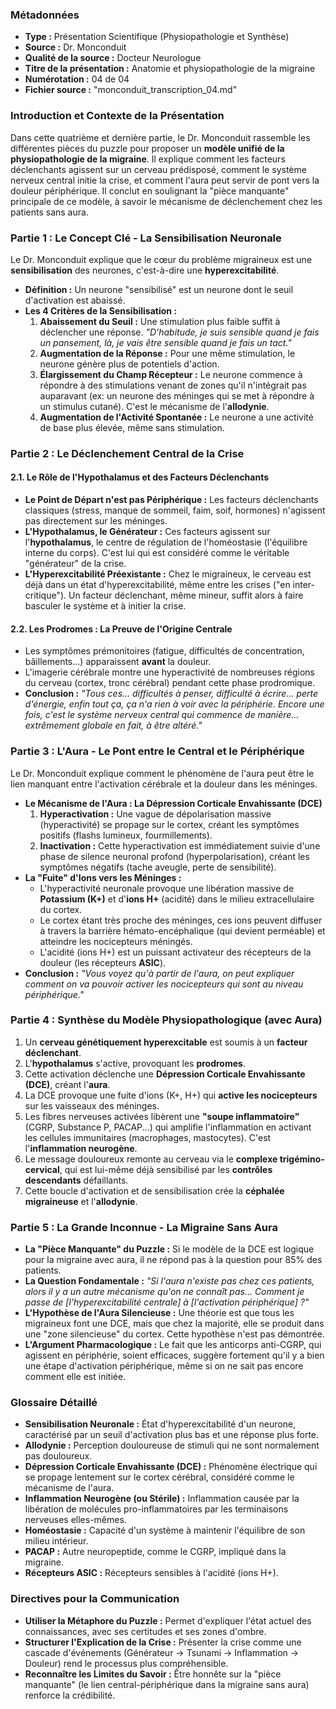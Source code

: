 ### **Métadonnées**

- **Type :** Présentation Scientifique (Physiopathologie et Synthèse)
- **Source :** Dr. Monconduit
- **Qualité de la source :** Docteur Neurologue
- **Titre de la présentation :** Anatomie et physiopathologie de la migraine
- **Numérotation :** 04 de 04
- **Fichier source :** "monconduit_transcription_04.md"

### **Introduction et Contexte de la Présentation**

Dans cette quatrième et dernière partie, le Dr. Monconduit rassemble les différentes pièces du puzzle pour proposer un **modèle unifié de la physiopathologie de la migraine**. Il explique comment les facteurs déclenchants agissent sur un cerveau prédisposé, comment le système nerveux central initie la crise, et comment l'aura peut servir de pont vers la douleur périphérique. Il conclut en soulignant la "pièce manquante" principale de ce modèle, à savoir le mécanisme de déclenchement chez les patients sans aura.

### **Partie 1 : Le Concept Clé - La Sensibilisation Neuronale**

Le Dr. Monconduit explique que le cœur du problème migraineux est une **sensibilisation** des neurones, c'est-à-dire une **hyperexcitabilité**.

- **Définition :** Un neurone "sensibilisé" est un neurone dont le seuil d'activation est abaissé.
- **Les 4 Critères de la Sensibilisation :**
    1. **Abaissement du Seuil :** Une stimulation plus faible suffit à déclencher une réponse. _"D'habitude, je suis sensible quand je fais un pansement, là, je vais être sensible quand je fais un tact."_
    2. **Augmentation de la Réponse :** Pour une même stimulation, le neurone génère plus de potentiels d'action.
    3. **Élargissement du Champ Récepteur :** Le neurone commence à répondre à des stimulations venant de zones qu'il n'intégrait pas auparavant (ex: un neurone des méninges qui se met à répondre à un stimulus cutané). C'est le mécanisme de l'**allodynie**.
    4. **Augmentation de l'Activité Spontanée :** Le neurone a une activité de base plus élevée, même sans stimulation.

### **Partie 2 : Le Déclenchement Central de la Crise**

#### **2.1. Le Rôle de l'Hypothalamus et des Facteurs Déclenchants**

- **Le Point de Départ n'est pas Périphérique :** Les facteurs déclenchants classiques (stress, manque de sommeil, faim, soif, hormones) n'agissent pas directement sur les méninges.
- **L'Hypothalamus, le Générateur :** Ces facteurs agissent sur l'**hypothalamus**, le centre de régulation de l'homéostasie (l'équilibre interne du corps). C'est lui qui est considéré comme le véritable "générateur" de la crise.
- **L'Hyperexcitabilité Préexistante :** Chez le migraineux, le cerveau est déjà dans un état d'hyperexcitabilité, même entre les crises ("en inter-critique"). Un facteur déclenchant, même mineur, suffit alors à faire basculer le système et à initier la crise.

#### **2.2. Les Prodromes : La Preuve de l'Origine Centrale**

- Les symptômes prémonitoires (fatigue, difficultés de concentration, bâillements...) apparaissent **avant** la douleur.
- L'imagerie cérébrale montre une hyperactivité de nombreuses régions du cerveau (cortex, tronc cérébral) pendant cette phase prodromique.
- **Conclusion :** _"Tous ces... difficultés à penser, difficulté à écrire... perte d'énergie, enfin tout ça, ça n'a rien à voir avec la périphérie. Encore une fois, c'est le système nerveux central qui commence de manière... extrêmement globale en fait, à être altéré."_

### **Partie 3 : L'Aura - Le Pont entre le Central et le Périphérique**

Le Dr. Monconduit explique comment le phénomène de l'aura peut être le lien manquant entre l'activation cérébrale et la douleur dans les méninges.

- **Le Mécanisme de l'Aura : La Dépression Corticale Envahissante (DCE)**
    1. **Hyperactivation :** Une vague de dépolarisation massive (hyperactivité) se propage sur le cortex, créant les symptômes positifs (flashs lumineux, fourmillements).
    2. **Inactivation :** Cette hyperactivation est immédiatement suivie d'une phase de silence neuronal profond (hyperpolarisation), créant les symptômes négatifs (tache aveugle, perte de sensibilité).
- **La "Fuite" d'Ions vers les Méninges :**
  - L'hyperactivité neuronale provoque une libération massive de **Potassium (K+)** et d'**ions H+** (acidité) dans le milieu extracellulaire du cortex.
  - Le cortex étant très proche des méninges, ces ions peuvent diffuser à travers la barrière hémato-encéphalique (qui devient perméable) et atteindre les nocicepteurs méningés.
  - L'acidité (ions H+) est un puissant activateur des récepteurs de la douleur (les récepteurs **ASIC**).
- **Conclusion :** _"Vous voyez qu'à partir de l'aura, on peut expliquer comment on va pouvoir activer les nocicepteurs qui sont au niveau périphérique."_

### **Partie 4 : Synthèse du Modèle Physiopathologique (avec Aura)**

1. Un **cerveau génétiquement hyperexcitable** est soumis à un **facteur déclenchant**.
2. L'**hypothalamus** s'active, provoquant les **prodromes**.
3. Cette activation déclenche une **Dépression Corticale Envahissante (DCE)**, créant l'**aura**.
4. La DCE provoque une fuite d'ions (K+, H+) qui **active les nocicepteurs** sur les vaisseaux des méninges.
5. Les fibres nerveuses activées libèrent une **"soupe inflammatoire"** (CGRP, Substance P, PACAP...) qui amplifie l'inflammation en activant les cellules immunitaires (macrophages, mastocytes). C'est l'**inflammation neurogène**.
6. Le message douloureux remonte au cerveau via le **complexe trigémino-cervical**, qui est lui-même déjà sensibilisé par les **contrôles descendants** défaillants.
7. Cette boucle d'activation et de sensibilisation crée la **céphalée migraineuse** et l'**allodynie**.

### **Partie 5 : La Grande Inconnue - La Migraine Sans Aura**

- **La "Pièce Manquante" du Puzzle :** Si le modèle de la DCE est logique pour la migraine avec aura, il ne répond pas à la question pour 85% des patients.
- **La Question Fondamentale :** _"Si l'aura n'existe pas chez ces patients, alors il y a un autre mécanisme qu'on ne connaît pas... Comment je passe de \[l'hyperexcitabilité centrale\] à \[l'activation périphérique\] ?"_
- **L'Hypothèse de l'Aura Silencieuse :** Une théorie est que tous les migraineux font une DCE, mais que chez la majorité, elle se produit dans une "zone silencieuse" du cortex. Cette hypothèse n'est pas démontrée.
- **L'Argument Pharmacologique :** Le fait que les anticorps anti-CGRP, qui agissent en périphérie, soient efficaces, suggère fortement qu'il y a bien une étape d'activation périphérique, même si on ne sait pas encore comment elle est initiée.

### **Glossaire Détaillé**

- **Sensibilisation Neuronale :** État d'hyperexcitabilité d'un neurone, caractérisé par un seuil d'activation plus bas et une réponse plus forte.
- **Allodynie :** Perception douloureuse de stimuli qui ne sont normalement pas douloureux.
- **Dépression Corticale Envahissante (DCE) :** Phénomène électrique qui se propage lentement sur le cortex cérébral, considéré comme le mécanisme de l'aura.
- **Inflammation Neurogène (ou Stérile) :** Inflammation causée par la libération de molécules pro-inflammatoires par les terminaisons nerveuses elles-mêmes.
- **Homéostasie :** Capacité d'un système à maintenir l'équilibre de son milieu intérieur.
- **PACAP :** Autre neuropeptide, comme le CGRP, impliqué dans la migraine.
- **Récepteurs ASIC :** Récepteurs sensibles à l'acidité (ions H+).

### **Directives pour la Communication**

- **Utiliser la Métaphore du Puzzle :** Permet d'expliquer l'état actuel des connaissances, avec ses certitudes et ses zones d'ombre.
- **Structurer l'Explication de la Crise :** Présenter la crise comme une cascade d'événements (Générateur -> Tsunami -> Inflammation -> Douleur) rend le processus plus compréhensible.
- **Reconnaître les Limites du Savoir :** Être honnête sur la "pièce manquante" (le lien central-périphérique dans la migraine sans aura) renforce la crédibilité.
